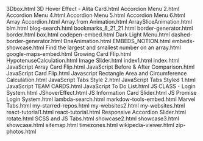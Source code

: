  3Dbox.html
3D Hover Effect - Alita Card.html
Accordion Menu 2.html
Accordion Menu 4.html
Accordion Menu 5.html
Accordion Menu 6.html
Array Accordion.html
Array.from Animation.html
 ArraySliceAnimation.html
 blm.html
 blog-search.html
 bookmarks_8_21_21.html
 border-generator.html
 border.html
 box.html
 codepen-embed.html
Dark Light Menu.html
 dashed-border-generator.html
 DnaAnimation.html
 EMBEDS_NOTION.html
 embeds-showcase.html
Find the largest and smallest number on an array.html
 google-maps-embed.html
Growing Card Flip.html
 HypotenuseCalculation.html
Image Slider.html
 index1.html
 index.html
JavaScript Array Card Flip.html
JavaScript Before & After Comparison.html
JavaScript Card Flip.html
Javascript Rectangle Area and Circumference Calculation.html
JavaScript Tabs Style 2.html
JavaScript Tabs Styled 1.html
JavaScript TEAM CARDS.html
JavaScript To Do List.html
JS CLASS - Login System.html
 JShoverEffect.html
JS Information Card Slider.html
JS Promise Login System.html
 lambda-search.html
 markdow-tools-embed.html
Marvel Tabs.html
 my-starred-repos.html
 my-websites2.html
 my-websites.html
 react-tutorial1.html
 react-tutorial.html
Responsive Accordion Slider.html
 rotate.html
SCSS and JS Tabs.html
 showcase2.html
 showcase3.html
 showcase.html
 sitemap.html
 timezones.html
 wikipedia-viewer.html
 zip-photos.html
